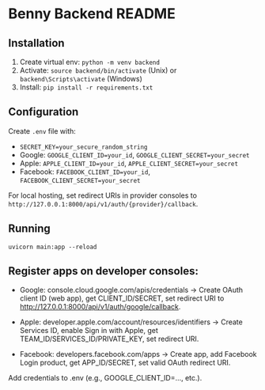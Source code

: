 # Benny Backend README

## Installation
1. Create virtual env: `python -m venv backend`
2. Activate: `source backend/bin/activate` (Unix) or `backend\Scripts\activate` (Windows)
3. Install: `pip install -r requirements.txt`

## Configuration
Create `.env` file with:
- `SECRET_KEY=your_secure_random_string`
- Google: `GOOGLE_CLIENT_ID=your_id`, `GOOGLE_CLIENT_SECRET=your_secret`
- Apple: `APPLE_CLIENT_ID=your_id`, `APPLE_CLIENT_SECRET=your_secret`
- Facebook: `FACEBOOK_CLIENT_ID=your_id`, `FACEBOOK_CLIENT_SECRET=your_secret`

For local hosting, set redirect URIs in provider consoles to `http://127.0.0.1:8000/api/v1/auth/{provider}/callback`.

## Running
`uvicorn main:app --reload`

## Register apps on developer consoles:

- Google: console.cloud.google.com/apis/credentials → Create OAuth client ID (web app), get CLIENT_ID/SECRET, set redirect URI to http://127.0.0.1:8000/api/v1/auth/google/callback.

- Apple: developer.apple.com/account/resources/identifiers → Create Services ID, enable Sign in with Apple, get TEAM_ID/SERVICES_ID/PRIVATE_KEY, set redirect URI.

- Facebook: developers.facebook.com/apps → Create app, add Facebook Login product, get APP_ID/SECRET, set valid OAuth redirect URI.

Add credentials to .env (e.g., GOOGLE_CLIENT_ID=..., etc.).